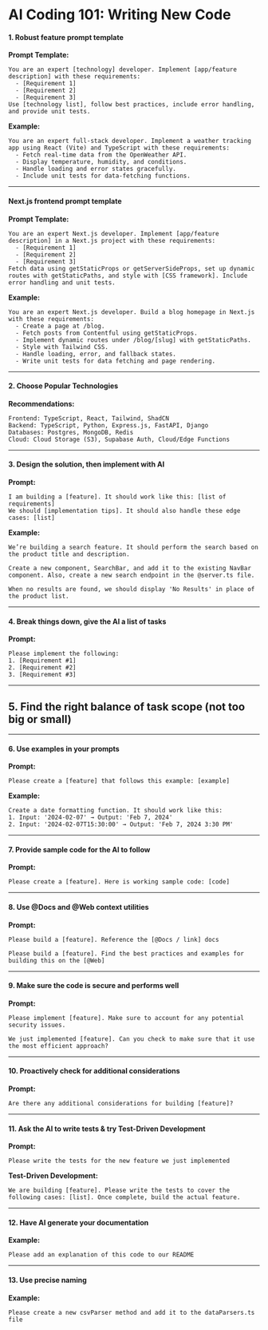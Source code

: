  # AI Coding 101: Writing New Code

 #### 1. Robust feature prompt template

 **Prompt Template:**
 ```
 You are an expert [technology] developer. Implement [app/feature description] with these requirements:
   - [Requirement 1]
   - [Requirement 2]
   - [Requirement 3]
 Use [technology list], follow best practices, include error handling, and provide unit tests.
 ```

 **Example:**
 ```
 You are an expert full-stack developer. Implement a weather tracking app using React (Vite) and TypeScript with these requirements:
   - Fetch real-time data from the OpenWeather API.
   - Display temperature, humidity, and conditions.
   - Handle loading and error states gracefully.
   - Include unit tests for data-fetching functions.
 ```
---

 #### Next.js frontend prompt template

 **Prompt Template:**
 ```
 You are an expert Next.js developer. Implement [app/feature description] in a Next.js project with these requirements:
   - [Requirement 1]
   - [Requirement 2]
   - [Requirement 3]
 Fetch data using getStaticProps or getServerSideProps, set up dynamic routes with getStaticPaths, and style with [CSS framework]. Include error handling and unit tests.
 ```

 **Example:**
 ```
 You are an expert Next.js developer. Build a blog homepage in Next.js with these requirements:
   - Create a page at /blog.
   - Fetch posts from Contentful using getStaticProps.
   - Implement dynamic routes under /blog/[slug] with getStaticPaths.
   - Style with Tailwind CSS.
   - Handle loading, error, and fallback states.
   - Write unit tests for data fetching and page rendering.
 ```
---

 #### 2. Choose Popular Technologies

 **Recommendations:**
 ```
 Frontend: TypeScript, React, Tailwind, ShadCN
 Backend: TypeScript, Python, Express.js, FastAPI, Django
 Databases: Postgres, MongoDB, Redis
 Cloud: Cloud Storage (S3), Supabase Auth, Cloud/Edge Functions
 ```
---

 #### 3. Design the solution, then implement with AI

 **Prompt:**
 ```
 I am building a [feature]. It should work like this: [list of requirements]
 We should [implementation tips]. It should also handle these edge cases: [list]
 ```

 **Example:**
 ```
 We’re building a search feature. It should perform the search based on the product title and description.

 Create a new component, SearchBar, and add it to the existing NavBar component. Also, create a new search endpoint in the @server.ts file.

 When no results are found, we should display 'No Results' in place of the product list.
 ```
---

 #### 4. Break things down, give the AI a list of tasks

 **Prompt:**
 ```
 Please implement the following:
 1. [Requirement #1]
 2. [Requirement #2]
 3. [Requirement #3]
 ```
---

 ## 5. Find the right balance of task scope (not too big or small)
---

 #### 6. Use examples in your prompts

 **Prompt:**
 ```
 Please create a [feature] that follows this example: [example]
 ```

 **Example:**
 ```
 Create a date formatting function. It should work like this:
 1. Input: '2024-02-07' → Output: 'Feb 7, 2024'
 2. Input: '2024-02-07T15:30:00' → Output: 'Feb 7, 2024 3:30 PM'
 ```
---

 #### 7. Provide sample code for the AI to follow

 **Prompt:**
 ```
 Please create a [feature]. Here is working sample code: [code]
 ```
---

 #### 8. Use @Docs and @Web context utilities

 **Prompt:**
 ```
 Please build a [feature]. Reference the [@Docs / link] docs
 ```

 ```
 Please build a [feature]. Find the best practices and examples for building this on the [@Web]
 ```
---

 #### 9. Make sure the code is secure and performs well

 **Prompt:**
 ```
 Please implement [feature]. Make sure to account for any potential security issues.
 ```

 ```
 We just implemented [feature]. Can you check to make sure that it use the most efficient approach?
 ```
---

 #### 10. Proactively check for additional considerations

 **Prompt:**
 ```
 Are there any additional considerations for building [feature]?
 ```
---

 #### 11. Ask the AI to write tests & try Test-Driven Development

 **Prompt:**
 ```
 Please write the tests for the new feature we just implemented
 ```

 **Test-Driven Development:**
 ```
 We are building [feature]. Please write the tests to cover the following cases: [list]. Once complete, build the actual feature.
 ```
---

 #### 12. Have AI generate your documentation

 **Example:**
 ```
 Please add an explanation of this code to our README
 ```
---

 #### 13. Use precise naming

 **Example:**
 ```
 Please create a new csvParser method and add it to the dataParsers.ts file
 ```